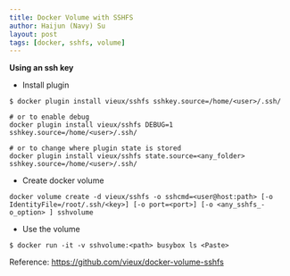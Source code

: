 ```yaml
---
title: Docker Volume with SSHFS
author: Haijun (Navy) Su
layout: post
tags: [docker, sshfs, volume]
---
```


**Using an ssh key**

* Install plugin
```shell
$ docker plugin install vieux/sshfs sshkey.source=/home/<user>/.ssh/

# or to enable debug
docker plugin install vieux/sshfs DEBUG=1 sshkey.source=/home/<user>/.ssh/

# or to change where plugin state is stored
docker plugin install vieux/sshfs state.source=<any_folder> sshkey.source=/home/<user>/.ssh/
```

* Create docker volume
```shell
docker volume create -d vieux/sshfs -o sshcmd=<user@host:path> [-o IdentityFile=/root/.ssh/<key>] [-o port=<port>] [-o <any_sshfs_-o_option> ] sshvolume
```

* Use the volume
```shell
$ docker run -it -v sshvolume:<path> busybox ls <Paste>
```


Reference: <https://github.com/vieux/docker-volume-sshfs>
